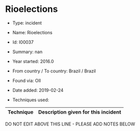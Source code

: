 # Rioelections

* Type: incident

* Name: Rioelections

* Id: I00037

* Summary: nan

* Year started: 2016.0

* From country / To country: Brazil / Brazil

* Found via: OII

* Date added: 2019-02-24

* Techniques used: 

| Technique | Description given for this incident |
| --------- | ------------------------- |


DO NOT EDIT ABOVE THIS LINE - PLEASE ADD NOTES BELOW